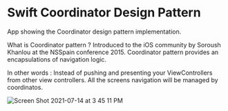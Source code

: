# Swift Coordinator Design Pattern
 App showing the Coordinator design pattern implementation. 
 
 
What is Coordinator pattern ?
Introduced to the iOS community by Soroush Khanlou at the NSSpain conference 2015. Coordinator pattern provides an encapsulations of navigation logic.

In other words : Instead of pushing and presenting your ViewControllers from other view controllers. All the screens navigation will be managed by coordinatos.



![Screen Shot 2021-07-14 at 3 45 11 PM](https://user-images.githubusercontent.com/40202006/125605448-b10f27aa-57db-448c-9f99-44cf9bf2b813.png)

